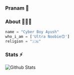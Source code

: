 ### Pranam 🙏

### About 🙋🏻‍♂️
```python
name = "Cyber Boy Ayush"
who_i_am = ['Ultra Noobie🙃']
religion = "🇮🇳"
```
### Stats ⚡️

![Github Stats](https://github-readme-stats.vercel.app/api?username=CyberBoyAyush&show_icons=true&title_color=333&icon_color=333&count_private=true&include_all_commits=true)


